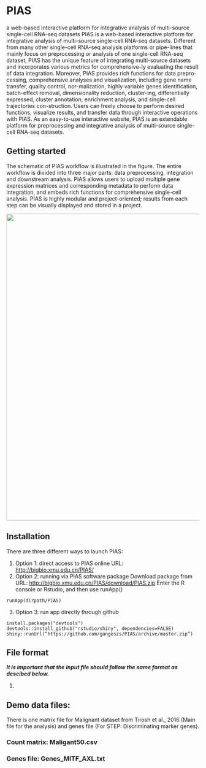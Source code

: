 # PIAS
a web-based interactive platform for integrative analysis of multi-source single-cell RNA-seq datasets
PIAS is a web-based interactive platform for integrative analysis of multi-source single-cell RNA-seq datasets. Different from many other single-cell RNA-seq analysis 
platforms or pipe-lines that mainly focus on preprocessing or analysis of one single-cell RNA-seq dataset, PIAS has the unique feature of integrating multi-source datasets 
and incorporates various metrics for comprehensive-ly evaluating the result of data integration. Moreover, PIAS provides rich functions for data prepro-cessing, comprehensive 
analyses and visualization, including gene name transfer, quality control, nor-malization, highly variable genes identification, batch-effect removal, dimensionality 
reduction, cluster-ing, differentially expressed, cluster annotation, enrichment analysis, and single-cell trajectories con-struction. Users can freely choose to perform 
desired functions, visualize results, and transfer data through interactive operations with PIAS. As an easy-to-use interactive website, PIAS is an extendable platform for 
preprocessing and integrative analysis of multi-source single-cell RNA-seq datasets.

## Getting started

The schematic of PIAS workflow is illustrated in the figure. The entire workflow is divided into three major parts: data preprocessing, integration and downstream analysis. 
PIAS allows users to upload multiple gene expression matrices and corresponding metadata to perform data integration, and embeds rich functions for comprehensive single-cell 
analysis. PIAS is highly modular and project-oriented; results from each step can be visually displayed and stored in a project.

<img src=images/iS-CellR_workflow.png height="800">


## Installation

There are three different ways to launch PIAS:
1)	Option 1: direct access to PIAS online
URL: http://bigbio.xmu.edu.cn/PIAS/
2)	Option 2: running via PIAS software package 
Download package from URL: http://bigbio.xmu.edu.cn/PIAS/download/PIAS.zip
Enter the R console or Rstudio, and then use runApp()
```{r}
runApp(dirpath/PIAS)
```
3)	Option 3: run app directly through github
```{r}
install.packages("devtools")
devtools::install_github("rstudio/shiny", dependencies=FALSE)
shiny::runUrl(“https://github.com/gangeszs/PIAS/archive/master.zip”)
```

## File format
__*It is important that the input file should follow the same format as descibed below.*__

1) 


## Demo data files:

There is one matrix file for Malignant dataset from Tirosh et al., 2016 (Main file for the analysis) and genes file (For STEP: Discriminating marker genes). 

### Count matrix: Maligant50.csv
### Genes file: Genes_MITF_AXL.txt
